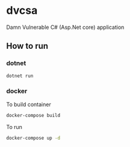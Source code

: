 # dvcsa
Damn Vulnerable C# (Asp.Net core) application

## How to run

### dotnet

```sh
dotnet run
```

### docker

To build container

```sh
docker-compose build
```

To run

```sh
docker-compose up -d
```
